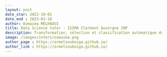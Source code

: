 ```yaml
---
layout: post
date_star: 2022-10-01 
date_end : 2023-03-10
author: Oumaima MELHAOUI
title: Data Science tutor - ISIMA Clermont Auvergne INP
description: Transformation, sélection et classification automatique de séries chronologiques
image: /images/inters/oumaima.png
author_page : https://armelsoubeiga.github.io/
author_link : https://armelsoubeiga.github.io/
---
```

